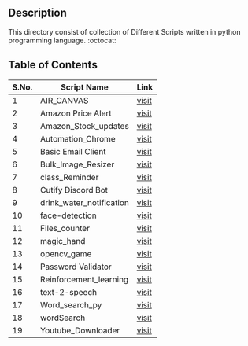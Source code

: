## Description

This directory consist of collection of Different Scripts written in python programming language. :octocat:

## Table of Contents

| S.No. | Script Name              | Link                                                                                       |
| ----- | ------------------------ | ------------------------------------------------------------------------------------------ |
| 1     | AIR_CANVAS               | [visit](https://github.com/IoT-Buzz/IoT/tree/main/Python-scripts/AIR_CANVAS)               |
| 2     | Amazon Price Alert       | [visit](https://github.com/IoT-Buzz/IoT/tree/main/Python-scripts/Amazon%20Price%20Alert)   |
| 3     | Amazon_Stock_updates     | [visit](https://github.com/IoT-Buzz/IoT/tree/main/Python-scripts/Amazon_Stock_updates)     |
| 4     | Automation_Chrome        | [visit](https://github.com/IoT-Buzz/IoT/tree/main/Python-scripts/Automation_Chrome)        |
| 5     | Basic Email Client       | [visit](https://github.com/IoT-Buzz/IoT/tree/main/Python-scripts/Basic%20Email%20Client)   |
| 6     | Bulk_Image_Resizer       | [visit](https://github.com/IoT-Buzz/IoT/tree/main/Python-scripts/Bulk_Image_Resizer)       |
| 7     | class_Reminder           | [visit](https://github.com/IoT-Buzz/IoT/tree/main/Python-scripts/class_Reminder)           |
| 8     | Cutify Discord Bot       | [visit](https://github.com/IoT-Buzz/IoT/tree/main/Python-scripts/Cutify%20Discord%20Bot)   |
| 9     | drink_water_notification | [visit](https://github.com/IoT-Buzz/IoT/tree/main/Python-scripts/drink_water_notification) |
| 10    | face-detection           | [visit](https://github.com/IoT-Buzz/IoT/tree/main/Python-scripts/face-detection)           |
| 11    | Files_counter            | [visit](https://github.com/IoT-Buzz/IoT/tree/main/Python-scripts/Files_counter)            |
| 12    | magic_hand               | [visit](https://github.com/IoT-Buzz/IoT/tree/main/Python-scripts/magic_hand)               |
| 13    | opencv_game              | [visit](https://github.com/IoT-Buzz/IoT/tree/main/Python-scripts/opencv_game)              |
| 14    | Password Validator       | [visit](https://github.com/IoT-Buzz/IoT/tree/main/Python-scripts/Password%20Validator)     |
| 15    | Reinforcement_learning   | [visit](https://github.com/IoT-Buzz/IoT/tree/main/Python-scripts/Reinforcement_learning)   |
| 16    | text-2-speech            | [visit](https://github.com/IoT-Buzz/IoT/tree/main/Python-scripts/text-2-speech)            |
| 17    | Word_search_py           | [visit](https://github.com/IoT-Buzz/IoT/tree/main/Python-scripts/Word_search_py)           |
| 18    | wordSearch               | [visit](https://github.com/IoT-Buzz/IoT/tree/main/Python-scripts/wordSearch)               |
| 19    | Youtube_Downloader       | [visit](https://github.com/IoT-Buzz/IoT/tree/main/Python-scripts/Youtube_Downloader)       |
